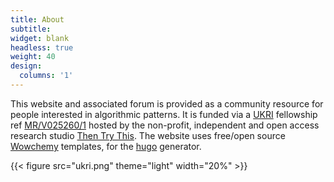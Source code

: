 ```yaml
---
title: About
subtitle:
widget: blank
headless: true
weight: 40
design:
  columns: '1'
---
```


This website and associated forum is provided as a community resource for people interested in algorithmic patterns. It is funded via a [UKRI](https://www.ukri.org/) fellowship ref [MR/V025260/1](https://gtr.ukri.org/projects?ref=MR%2FV025260%2F1) hosted by the non-profit, independent and open access research studio [Then Try This](https://thentrythis.org/). The website uses free/open source [Wowchemy](https://wowchemy.com/) templates, for the [hugo](https://gohugo.io/) generator.

{{< figure src="ukri.png" theme="light" width="20%" >}}
